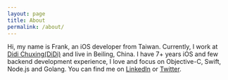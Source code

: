 ```yaml
---
layout: page
title: About
permalink: /about/
---
```


Hi, my name is Frank, an iOS developer from Taiwan. 
Currently, I work at [Didi Chuxing(DiDi)](https://www.didiglobal.com/) and live in Beiling, China. 
I have 7+ years iOS and few backend development experience, 
I love and focus on Objective-C, Swift, Node.js and Golang.
You can find me on 
[LinkedIn](https://www.linkedin.com/in/franklol/)
or
[Twitter](https://twitter.com/huang_wc).
